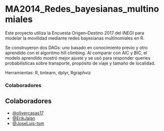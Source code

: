 # MA2014_Redes_bayesianas_multinomiales

Este proyecto utiliza la Encuesta Origen–Destino 2017 del INEGI para modelar la movilidad mediante redes bayesianas multinomiales en R.

Se construyeron dos DAGs: uno basado en conocimiento previo y otro aprendido con el algoritmo hill climbing. Al comparar con AIC y BIC, el modelo aprendido mostró mejor ajuste y se usó para responder queries probabilísticas sobre transporte, propósito de viaje y tamaño de localidad.

Herramientas: R, bnlearn, dplyr, Rgraphviz

### Colaboradores

## Colaboradores

- [@olivercasas17](https://github.com/olivercasas17)  
- [@ErikJajan](https://github.com/ErikJajan)  
- [@JoseLuis-tsm](https://github.com/JoseLuis-tsm) 